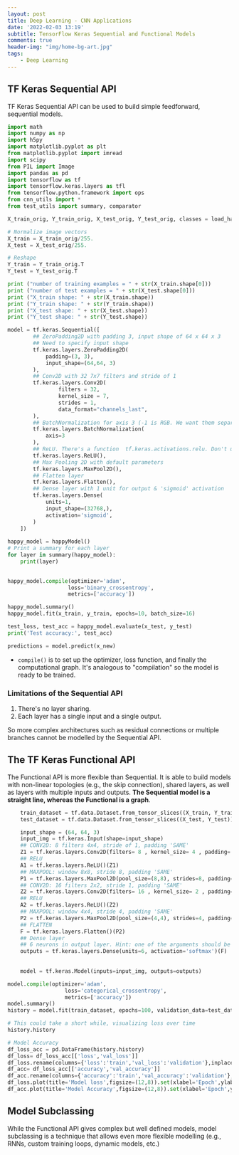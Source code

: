```yaml
---
layout: post
title: Deep Learning - CNN Applications
date: '2022-02-03 13:19'
subtitle: TensorFlow Keras Sequential and Functional Models
comments: true
header-img: "img/home-bg-art.jpg"
tags:
    - Deep Learning
---
```


## TF Keras Sequential API

TF Keras Sequential API can be used to build simple feedforward, sequential models.

```python
import math
import numpy as np
import h5py
import matplotlib.pyplot as plt
from matplotlib.pyplot import imread
import scipy
from PIL import Image
import pandas as pd
import tensorflow as tf
import tensorflow.keras.layers as tfl
from tensorflow.python.framework import ops
from cnn_utils import *
from test_utils import summary, comparator

X_train_orig, Y_train_orig, X_test_orig, Y_test_orig, classes = load_happy_dataset()

# Normalize image vectors
X_train = X_train_orig/255.
X_test = X_test_orig/255.

# Reshape
Y_train = Y_train_orig.T
Y_test = Y_test_orig.T

print ("number of training examples = " + str(X_train.shape[0]))
print ("number of test examples = " + str(X_test.shape[0]))
print ("X_train shape: " + str(X_train.shape))
print ("Y_train shape: " + str(Y_train.shape))
print ("X_test shape: " + str(X_test.shape))
print ("Y_test shape: " + str(Y_test.shape))

model = tf.keras.Sequential([
        ## ZeroPadding2D with padding 3, input shape of 64 x 64 x 3
        ## Need to specify input shape 
        tf.keras.layers.ZeroPadding2D(
            padding=(3, 3), 
            input_shape=(64,64, 3)
        ),
        ## Conv2D with 32 7x7 filters and stride of 1
        tf.keras.layers.Conv2D(
                filters = 32,
                kernel_size = 7,
                strides = 1,
                data_format="channels_last",
        ),
        ## BatchNormalization for axis 3 (-1 is RGB. We want them separate of course)
        tf.keras.layers.BatchNormalization(
            axis=3
        ),
        ## ReLU. There's a function  tf.keras.activations.relu. Don't use that one
        tf.keras.layers.ReLU(),
        ## Max Pooling 2D with default parameters
        tf.keras.layers.MaxPool2D(),
        ## Flatten layer
        tf.keras.layers.Flatten(),
        ## Dense layer with 1 unit for output & 'sigmoid' activation
        tf.keras.layers.Dense(
            units=1,
            input_shape=(32768,),
            activation='sigmoid',
        )
    ])
    
happy_model = happyModel()
# Print a summary for each layer
for layer in summary(happy_model):
    print(layer)

    
happy_model.compile(optimizer='adam',
                   loss='binary_crossentropy',
                   metrics=['accuracy'])

happy_model.summary()
happy_model.fit(x_train, y_train, epochs=10, batch_size=16)

test_loss, test_acc = happy_model.evaluate(x_test, y_test)
print('Test accuracy:', test_acc)

predictions = model.predict(x_new)
```

- `compile()` is to set up the optimizer, loss function, and finally the computational graph. It's analogous to "compilation" so the model is ready to be trained.

### Limitations of the Sequential API

1. There's no layer sharing.
2. Each layer has a single input and a single output.

So more complex architectures such as residual connections or multiple branches cannot be modelled by the Sequential API.

## The TF Keras Functional API

The Functional API is more flexible than Sequential. It is able to build models with non-linear topologies (e.g., the skip connection), shared layers, as well as layers with multiple inputs and outputs. **The Sequential model is a straight line, whereas the Functional is a graph**.

```python
    train_dataset = tf.data.Dataset.from_tensor_slices((X_train, Y_train)).batch(64)
    test_dataset = tf.data.Dataset.from_tensor_slices((X_test, Y_test)).batch(64)

    input_shape = (64, 64, 3)
    input_img = tf.keras.Input(shape=input_shape)
    ## CONV2D: 8 filters 4x4, stride of 1, padding 'SAME'
    Z1 = tf.keras.layers.Conv2D(filters= 8 , kernel_size= 4 , padding='same')(input_img)
    ## RELU
    A1 = tf.keras.layers.ReLU()(Z1)
    ## MAXPOOL: window 8x8, stride 8, padding 'SAME'
    P1 = tf.keras.layers.MaxPool2D(pool_size=(8,8), strides=8, padding='same')(A1)
    ## CONV2D: 16 filters 2x2, stride 1, padding 'SAME'
    Z2 = tf.keras.layers.Conv2D(filters= 16 , kernel_size= 2 , padding='same')(P1)
    ## RELU
    A2 = tf.keras.layers.ReLU()(Z2)
    ## MAXPOOL: window 4x4, stride 4, padding 'SAME'
    P2 = tf.keras.layers.MaxPool2D(pool_size=(4,4), strides=4, padding='same')(A2)
    ## FLATTEN
    F = tf.keras.layers.Flatten()(P2)
    ## Dense layer
    ## 6 neurons in output layer. Hint: one of the arguments should be "activation='softmax'" 
    outputs = tf.keras.layers.Dense(units=6, activation='softmax')(F)
    
    
    model = tf.keras.Model(inputs=input_img, outputs=outputs)

model.compile(optimizer='adam',
                  loss='categorical_crossentropy',
                  metrics=['accuracy'])
model.summary()
history = model.fit(train_dataset, epochs=100, validation_data=test_dataset)

# This could take a short while, visualizing loss over time
history.history

# Model Accuracy
df_loss_acc = pd.DataFrame(history.history)
df_loss= df_loss_acc[['loss','val_loss']]
df_loss.rename(columns={'loss':'train','val_loss':'validation'},inplace=True)
df_acc= df_loss_acc[['accuracy','val_accuracy']]
df_acc.rename(columns={'accuracy':'train','val_accuracy':'validation'},inplace=True)
df_loss.plot(title='Model loss',figsize=(12,8)).set(xlabel='Epoch',ylabel='Loss')
df_acc.plot(title='Model Accuracy',figsize=(12,8)).set(xlabel='Epoch',ylabel='Accuracy')
```

## Model Subclassing

While the Functional API gives complex but well defined models, model subclassing is a technique that allows even more flexible modelling (e.g., RNNs, custom training loops, dynamic models, etc.)
